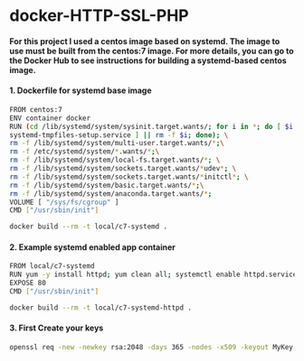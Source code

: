 # docker-HTTP-SSL-PHP
#### For this project I used a centos image based on systemd. The image to use must be built from the centos:7 image. For more details, you can go to the Docker Hub to see instructions for building a systemd-based centos image.

#### 1. Dockerfile for systemd base image
```sh
FROM centos:7
ENV container docker
RUN (cd /lib/systemd/system/sysinit.target.wants/; for i in *; do [ $i == \
systemd-tmpfiles-setup.service ] || rm -f $i; done); \
rm -f /lib/systemd/system/multi-user.target.wants/*;\
rm -f /etc/systemd/system/*.wants/*;\
rm -f /lib/systemd/system/local-fs.target.wants/*; \
rm -f /lib/systemd/system/sockets.target.wants/*udev*; \
rm -f /lib/systemd/system/sockets.target.wants/*initctl*; \
rm -f /lib/systemd/system/basic.target.wants/*;\
rm -f /lib/systemd/system/anaconda.target.wants/*;
VOLUME [ "/sys/fs/cgroup" ]
CMD ["/usr/sbin/init"]
```
```sh
docker build --rm -t local/c7-systemd .
```
#### 2. Example systemd enabled app container
```sh
FROM local/c7-systemd
RUN yum -y install httpd; yum clean all; systemctl enable httpd.service
EXPOSE 80
CMD ["/usr/sbin/init"]
```
```sh
docker build --rm -t local/c7-systemd-httpd .
```


#### 3. First Create your keys
```sh
openssl req -new -newkey rsa:2048 -days 365 -nodes -x509 -keyout MyKey.key -out MyKey.crt
```
